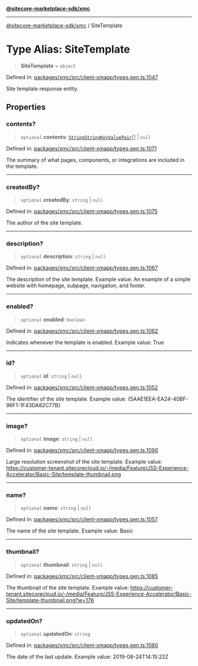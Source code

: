[**@sitecore-marketplace-sdk/xmc**](../README.md)

***

[@sitecore-marketplace-sdk/xmc](../README.md) / SiteTemplate

# Type Alias: SiteTemplate

> **SiteTemplate** = `object`

Defined in: [packages/xmc/src/client-xmapp/types.gen.ts:1047](https://github.com/Sitecore/sitecore-marketplace-sdk/blob/e87783cce9f115393973a45e109d17b99bf1df7e/packages/xmc/src/client-xmapp/types.gen.ts#L1047)

Site template response entity.

## Properties

### contents?

> `optional` **contents**: [`StringStringKeyValuePair`](StringStringKeyValuePair.md)[] \| `null`

Defined in: [packages/xmc/src/client-xmapp/types.gen.ts:1071](https://github.com/Sitecore/sitecore-marketplace-sdk/blob/e87783cce9f115393973a45e109d17b99bf1df7e/packages/xmc/src/client-xmapp/types.gen.ts#L1071)

The summary of what pages, components, or integrations are included in the template.

***

### createdBy?

> `optional` **createdBy**: `string` \| `null`

Defined in: [packages/xmc/src/client-xmapp/types.gen.ts:1075](https://github.com/Sitecore/sitecore-marketplace-sdk/blob/e87783cce9f115393973a45e109d17b99bf1df7e/packages/xmc/src/client-xmapp/types.gen.ts#L1075)

The author of the site template.

***

### description?

> `optional` **description**: `string` \| `null`

Defined in: [packages/xmc/src/client-xmapp/types.gen.ts:1067](https://github.com/Sitecore/sitecore-marketplace-sdk/blob/e87783cce9f115393973a45e109d17b99bf1df7e/packages/xmc/src/client-xmapp/types.gen.ts#L1067)

The description of the site template.
Example value: An example of a simple website with homepage, subpage, navigation, and footer.

***

### enabled?

> `optional` **enabled**: `boolean`

Defined in: [packages/xmc/src/client-xmapp/types.gen.ts:1062](https://github.com/Sitecore/sitecore-marketplace-sdk/blob/e87783cce9f115393973a45e109d17b99bf1df7e/packages/xmc/src/client-xmapp/types.gen.ts#L1062)

Indicates whenever the template is enabled.
Example value: True

***

### id?

> `optional` **id**: `string` \| `null`

Defined in: [packages/xmc/src/client-xmapp/types.gen.ts:1052](https://github.com/Sitecore/sitecore-marketplace-sdk/blob/e87783cce9f115393973a45e109d17b99bf1df7e/packages/xmc/src/client-xmapp/types.gen.ts#L1052)

The identifier of the site template.
Example value: {5AAE1EEA-EA24-40BF-96F1-1F43DA82C77B}

***

### image?

> `optional` **image**: `string` \| `null`

Defined in: [packages/xmc/src/client-xmapp/types.gen.ts:1090](https://github.com/Sitecore/sitecore-marketplace-sdk/blob/e87783cce9f115393973a45e109d17b99bf1df7e/packages/xmc/src/client-xmapp/types.gen.ts#L1090)

Large resolution screenshot of the site template.
Example value: https://customer-tenant.sitecorecloud.io/-/media/Feature/JSS-Experience-Accelerator/Basic-Site/template-thumbnail.png

***

### name?

> `optional` **name**: `string` \| `null`

Defined in: [packages/xmc/src/client-xmapp/types.gen.ts:1057](https://github.com/Sitecore/sitecore-marketplace-sdk/blob/e87783cce9f115393973a45e109d17b99bf1df7e/packages/xmc/src/client-xmapp/types.gen.ts#L1057)

The name of the site template.
Example value: Basic

***

### thumbnail?

> `optional` **thumbnail**: `string` \| `null`

Defined in: [packages/xmc/src/client-xmapp/types.gen.ts:1085](https://github.com/Sitecore/sitecore-marketplace-sdk/blob/e87783cce9f115393973a45e109d17b99bf1df7e/packages/xmc/src/client-xmapp/types.gen.ts#L1085)

The thumbnail of the site template.
Example value: https://customer-tenant.sitecorecloud.io/-/media/Feature/JSS-Experience-Accelerator/Basic-Site/template-thumbnail.png?w=176

***

### updatedOn?

> `optional` **updatedOn**: `string`

Defined in: [packages/xmc/src/client-xmapp/types.gen.ts:1080](https://github.com/Sitecore/sitecore-marketplace-sdk/blob/e87783cce9f115393973a45e109d17b99bf1df7e/packages/xmc/src/client-xmapp/types.gen.ts#L1080)

The date of the last update.
Example value: 2019-08-24T14:15:22Z
